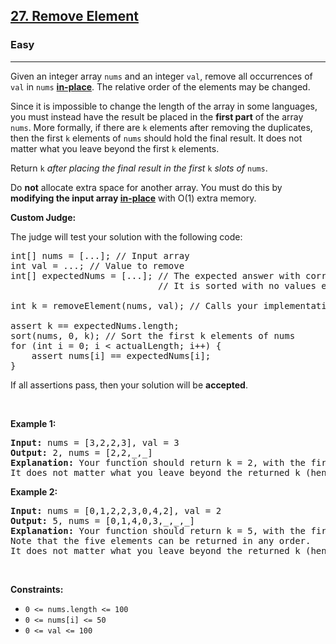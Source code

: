 <h2><a href="https://leetcode.com/problems/remove-element/">27. Remove Element</a></h2><h3>Easy</h3><hr><div><p>Given an integer array <code data-copier-init="true">nums</code> and an integer <code data-copier-init="true">val</code>, remove all occurrences of <code data-copier-init="true">val</code> in <code data-copier-init="true">nums</code> <a href="https://en.wikipedia.org/wiki/In-place_algorithm" target="_blank"><strong>in-place</strong></a>. The relative order of the elements may be changed.</p>

<p>Since it is impossible to change the length of the array in some languages, you must instead have the result be placed in the <strong>first part</strong> of the array <code data-copier-init="true">nums</code>. More formally, if there are <code data-copier-init="true">k</code> elements after removing the duplicates, then the first <code data-copier-init="true">k</code> elements of <code data-copier-init="true">nums</code> should hold the final result. It does not matter what you leave beyond the first <code data-copier-init="true">k</code> elements.</p>

<p>Return <code data-copier-init="true">k</code><em> after placing the final result in the first </em><code data-copier-init="true">k</code><em> slots of </em><code data-copier-init="true">nums</code>.</p>

<p>Do <strong>not</strong> allocate extra space for another array. You must do this by <strong>modifying the input array <a href="https://en.wikipedia.org/wiki/In-place_algorithm" target="_blank">in-place</a></strong> with O(1) extra memory.</p>

<p><strong>Custom Judge:</strong></p>

<p>The judge will test your solution with the following code:</p>

<pre data-copier-init="true">int[] nums = [...]; // Input array
int val = ...; // Value to remove
int[] expectedNums = [...]; // The expected answer with correct length.
                            // It is sorted with no values equaling val.

int k = removeElement(nums, val); // Calls your implementation

assert k == expectedNums.length;
sort(nums, 0, k); // Sort the first k elements of nums
for (int i = 0; i &lt; actualLength; i++) {
    assert nums[i] == expectedNums[i];
}
</pre>

<p>If all assertions pass, then your solution will be <strong>accepted</strong>.</p>

<p>&nbsp;</p>
<p><strong>Example 1:</strong></p>

<pre data-copier-init="true"><strong>Input:</strong> nums = [3,2,2,3], val = 3
<strong>Output:</strong> 2, nums = [2,2,_,_]
<strong>Explanation:</strong> Your function should return k = 2, with the first two elements of nums being 2.
It does not matter what you leave beyond the returned k (hence they are underscores).
</pre>

<p><strong>Example 2:</strong></p>

<pre data-copier-init="true"><strong>Input:</strong> nums = [0,1,2,2,3,0,4,2], val = 2
<strong>Output:</strong> 5, nums = [0,1,4,0,3,_,_,_]
<strong>Explanation:</strong> Your function should return k = 5, with the first five elements of nums containing 0, 0, 1, 3, and 4.
Note that the five elements can be returned in any order.
It does not matter what you leave beyond the returned k (hence they are underscores).
</pre>

<p>&nbsp;</p>
<p><strong>Constraints:</strong></p>

<ul>
	<li><code data-copier-init="true">0 &lt;= nums.length &lt;= 100</code></li>
	<li><code data-copier-init="true">0 &lt;= nums[i] &lt;= 50</code></li>
	<li><code data-copier-init="true">0 &lt;= val &lt;= 100</code></li>
</ul>
</div>